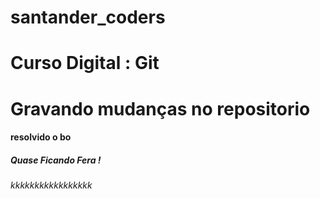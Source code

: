 # santander_coders
# Curso Digital : Git
# Gravando mudanças no repositorio ####

#### resolvido o bo ###
##### Quase Ficando Fera !

###### kkkkkkkkkkkkkkkkk    ########